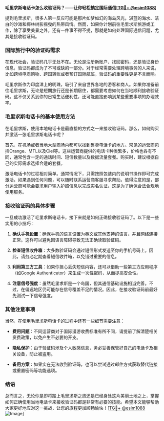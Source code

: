 **毛里求斯电话卡怎么收验证码？——让你轻松搞定国际通信[[TG💪+ @esim1088](https://t.me/s/esim1088)]**

提到毛里求斯，很多人第一反应可能是那片如梦如幻的海岛风光，湛蓝的海水、洁白的沙滩和椰林树影摇曳的热带风情。然而，如果你计划前往毛里求斯旅游或工作，除了享受美景之外，还有一件事不得不提，那就是如何处理国际通信问题，尤其是接收验证码。

### 国际旅行中的验证码需求

在现代社会，验证码几乎无处不在。无论是注册新账户、找回密码，还是验证身份信息，验证码都成为了不可或缺的一部分。对于经常需要处理跨境事务的人来说，比如跨境电商购物、跨国转账或者预订国际航班，验证码的重要性更是不言而喻。

毛里求斯作为印度洋上的明珠，吸引了来自世界各地的游客和商人。如果你准备前往毛里求斯，无论是短期旅行还是长期居住，都需要考虑如何在当地顺利接收验证码。这不仅关系到你的日常生活便利性，还可能直接影响到某些重要事项的办理效率。

### 毛里求斯电话卡的基本使用方法

在毛里求斯，使用本地电话卡是最直接的方式之一来接收验证码。那么，如何购买并激活一张毛里求斯电话卡呢？

首先，在机场或者当地大型商场内都可以找到售卖电话卡的地方。常见的运营商包括Orange、MTL以及Ciel等。这些运营商提供的电话卡种类繁多，价格也各有不同，通常包含一定的通话时间、短信数量以及数据流量套餐。购买时，建议根据自己的实际需求选择合适的套餐。

激活电话卡的过程相对简单。通常情况下，只需按照包装内的说明书操作即可完成激活。如果遇到任何问题，可以随时联系运营商客服寻求帮助。值得注意的是，部分运营商可能会要求用户输入护照信息以完成实名认证，这是为了确保合法合规地使用服务。

### 接收验证码的具体步骤

一旦成功激活了毛里求斯电话卡，接下来就是如何正确接收验证码了。以下是一些实用的小技巧：

1. **确认手机设置**：确保手机的语言设置为英文或其他支持的语言，并且网络连接正常。这样可以避免因语言障碍导致无法正确读取验证码。
   
2. **检查短信收件箱**：大多数验证码会通过短信形式发送至你的手机号码上。因此，请务必定期查看短信收件箱，以免错过重要的信息。

3. **利用第三方工具**：如果你担心丢失短信内容，还可以借助一些第三方应用程序（如Google Authenticator）来生成一次性密码，从而提高安全性。

4. **注意信号强度**：虽然毛里求斯是一个岛国，但其通信基础设施相当完善。不过，在偏远地区仍可能存在信号覆盖不足的情况。因此，在接收验证码前最好先测试一下信号强度。

### 其他注意事项

当然，在使用毛里求斯电话卡的过程中还有一些细节需要注意：

- **费用问题**：不同运营商对于国际漫游收费标准有所不同，请提前了解清楚相关资费政策，以免产生不必要的开支。
  
- **隐私保护**：由于验证码涉及个人敏感信息，务必妥善保管好自己的电话卡及相关设备，防止被盗用。

- **备用方案**：如果实在无法收到验证码，也可以尝试通过邮件方式获取替代链接或重置密码等功能选项。

### 结语

总而言之，无论你是即将踏上毛里求斯之旅还是已经身处这片美丽土地之上，掌握如何正确使用当地电话卡来接收验证码都是非常有必要的技能。希望本文能够帮助大家更好地应对这一挑战，让您的旅程更加顺畅愉快！[[TG💪+ @esim1088](https://t.me/s/esim1088) ![Image](https://i.postimg.cc/4NQfJmqS/Snipaste-2025-05-13-00-14-12.png)]